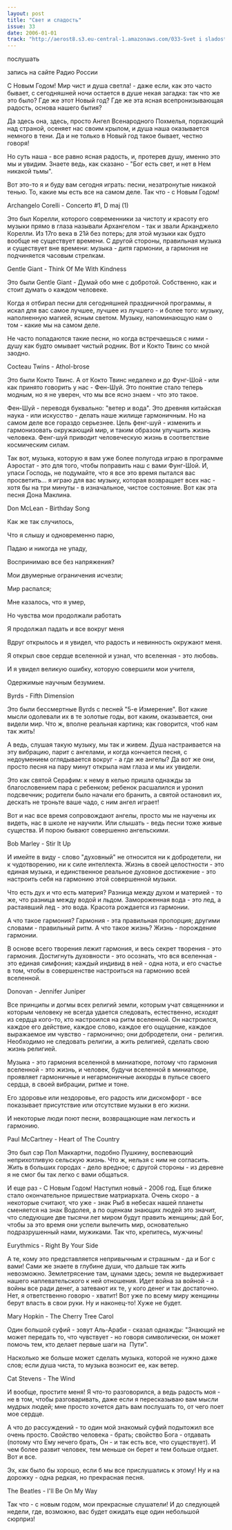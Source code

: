 ```yaml
---
layout: post
title: "Свет и сладость"
issue: 33
date: 2006-01-01
track: "http://aerost8.s3.eu-central-1.amazonaws.com/033-Svet i sladost'.mp3"
---
```


послушать

запись на сайте Радио России

С Новым Годом! Мир чист и душа светла! - даже если, как это часто бывает, с сегодняшней ночи остается в душе некая загадка: так что же это было? Где же этот Новый год? Где же эта ясная всепронизывающая радость, основа нашего бытия?

Да здесь она, здесь, просто Ангел Всенародного Похмелья, порхающий над страной, осеняет нас своим крылом, и душа наша оказывается немного в тени. Да и не только в Новый год такое бывает, честно говоря!

Но суть наша - все равно ясная радость, и, протерев душу, именно это мы и увидим. Знаете ведь, как сказано - "Бог есть свет, и нет в Нем никакой тьмы".

Вот это-то я и буду вам сегодня играть: песни, незатронутые никакой тенью. То, какие мы есть все на самом деле. Так что - с Новым Годом!

Archangelo Corelli - Concerto #1, D maj (1)

Это был Корелли, которого современники за чистоту и красоту его музыки прямо в глаза называли Архангелом - так и звали Арканджело Корелли. Из 17го века в 21й без потерь; для этой музыки как будто вообще не существует времени. С другой стороны, правильная музыка и существует вне времени: музыка - дитя гармонии, а гармония не подчиняется часовым стрелкам.

Gentle Giant - Think Of Me With Kindness

Это были Gentle Giant - Думай обо мне с добротой. Собственно, как и стоит думать о каждом человеке.

Когда я отбирал песни для сегодняшней праздничной программы, я искал для вас самое лучшее, лучшее из лучшего - и более того: музыку, наполненную магией, ясным светом. Музыку, напоминающую нам о том - какие мы на самом деле.

Не часто попадаются такие песни, но когда встречаешься с ними - душу как будто омывает чистый родник. Вот и Кокто Твинс со мной заодно.

Cocteau Twins - Athol-brose

Это были Кокто Твинс. А от Кокто Твинс недалеко и до Фунг-Шой - или как принято говорить у нас - Фен-Шуй. Это понятие стало теперь модным, но я не уверен, что мы все ясно знаем - что это такое.

Фен-Шуй - переводя буквально: "ветер и вода". Это древняя китайская наука - или искусство - делать наше жилище гармоничным. Но на самом деле все гораздо серьезнее. Цель фенг-шуй - изменить и гармонизовать окружающий мир, и таким образом улучшить жизнь человека. Фенг-шуй приводит человеческую жизнь в соответствие космическим силам.

Так вот, музыка, которую я вам уже более полугода играю в программе Аэростат - это для того, чтобы поправить наш с вами Фунг-Шой. И, упаси Господь, не подумайте, что я все это время пытался вас просветить... я играю для вас музыку, которая возвращает всех нас - хотя бы на три минуты - в изначальное, чистое состояние. Вот как эта песня Дона Маклина.

Don McLean - Birthday Song

Как же так случилось,

Что я слышу и одновременно парю,

Падаю и никогда не упаду,

Воспринимаю все без напряжения?

Мои двумерные ограничения исчезли;

Мир распался;

Мне казалось, что я умер,

Но чувства мои продолжали работать

Я продолжал падать и все вокруг меня

Вдруг открылось и я увидел, что радость и невинность окружают меня.

Я открыл свое сердце вселенной и узнал, что вселенная - это любовь.

И я увидел великую ошибку, которую совершили мои учителя,

Одержимые научным безумием.

Byrds - Fifth Dimension

Это были бессмертные Byrds с песней "5-е Измерение". Вот какие мысли одолевали их в те золотые годы, вот каким, оказывается, они видели мир. Что ж, вполне реальная картина; как говорится, чтоб нам так жить!

А ведь, слушая такую музыку, мы так и живем. Душа настраивается на эту вибрацию, парит с ангелами, и когда кончается песня, с недоумением оглядывается вокруг - а где же ангелы? Да вот же они, просто песня на пару минут открыла нам глаза и мы их увидели.

Это как святой Серафим: к нему в келью пришла однажды за благословением пара с ребенком; ребенок расшалился и уронил подсвечник; родители было начали его бранить, а святой остановил их, дескать не троньте ваше чадо, с ним ангел играет!

Вот и нас все время сопровождают ангелы, просто мы не научены их видеть, нас в школе не научили. Или слышать - ведь песни тоже живые существа. И порою бывают совершенно ангельскими.

Bob Marley - Stir It Up

И имейте в виду - слово "духовный" не относится ни к добродетели, ни к чудотворению, ни к силе интеллекта. Жизнь в своей целостности - это единая музыка, и единственное реальное духовное достижение - это настроить себя на гармонию этой совершенной музыки.

Что есть дух и что есть материя? Разница между духом и материей - то же, что разница между водой и льдом. Замороженная вода - это лед, а растаявший лед - это вода. Красота рождается из гармонии.

А что такое гармония? Гармония - эта правильная пропорция; другими словами - правильный ритм. А что такое жизнь? Жизнь - порождение гармонии.

В основе всего творения лежит гармония, и весь секрет творения - это гармония. Достигнуть духовности - это осознать, что вся вселенная - это единая симфония; каждый индивид в ней - одна нота, и его счастье в том, чтобы в совершенстве настроиться на гармонию всей вселенной.

Donovan - Jennifer Juniper

Все принципы и догмы всех религий земли, которым учат священники и которым человеку не всегда удается следовать, естественно, исходят из сердца кого-то, кто настроился на ритм вселенной. Он настроился, каждое его действие, каждое слово, каждое его ощущение, каждое выражаемое им чувство - гармонично; они добродетели, они - религия. Необходимо не следовать религии, а жить религией, сделать свою жизнь религией.

Музыка - это гармония вселенной в миниатюре, потому что гармония вселенной - это жизнь, и человек, будучи вселенной в миниатюре, проявляет гармоничные и негармоничные аккорды в пульсе своего сердца, в своей вибрации, ритме и тоне.

Его здоровье или нездоровье, его радость или дискомфорт - все показывает присутствие или отсутствие музыки в его жизни.

И некоторые люди поют песни, возвращающие нам легкость и гармонию.

Paul McCartney - Heart of The Country

Это был сэр Пол Маккартни, подобно Пушкину, воспевающий неприхотливую сельскую жизнь. Что ж, нельзя с ним не согласить. Жить в больших городах - дело вредное; с другой стороны - из деревне я не смог бы так легко с вами общаться.

И еще раз - С Новым Годом! Наступил новый - 2006 год. Еще ближе стало окончательное пришествие матриархата. Очень скоро - а некоторые считают, что уже - знак Рыб в небесах нашей планеты сменяется на знак Водолея, а по оценкам знающих людей это значит, что следующие две тысячи лет миром будут править женщины; дай Бог, чтобы за это время они успели вылечить мир, основательно подразрушенный нами, мужиками. Так что, крепитесь, мужчины!

Eurythmics - Right By Your Side

А те, кому это представляется непривычным и страшным - да и Бог с вами! Сами же знаете в глубине души, что дальше так жить невозможно. Землетрясение там, цунами здесь; земля не выдерживает нашего наплевательского к ней отношения. Идет война за войной - а войны все ради денег, а затевают их те, у кого денег и так достаточно. Нет, я ответственно говорю - хватит! Вот уже по всему миру женщины берут власть в свои руки. Ну и наконец-то! Хуже не будет.

Mary Hopkin - The Cherry Tree Carol

Один большой суфий - зовут Аль-Араби - сказал однажды: "Знающий не может передать то, что чувствует - но говоря символически, он может помочь тем, кто делает первые шаги на  Пути".

Насколько же больше может сделать музыка, которой не нужно даже слов; если душа чиста, то музыка возносит ее, как ветер.

Cat Stevens - The Wind

И вообще, простите меня! Я что-то разговорился, а ведь радость моя - не в том, чтобы разговаривать, даже если я пересказываю вам мысли мудрых людей; мне просто хочется дать вам послушать то, от чего поет мое сердце.

А что до рассуждений - то один мой знакомый суфий подытожил все очень просто. Свойство человека - брать; свойство Бога - отдавать (потому что Ему нечего брать, Он - и так есть все, что существует). И чем более развит человек, тем меньше он берет и тем больше отдает. Вот и все.

Эх, как было бы хорошо, если б мы все прислушались к этому! Ну и на дорожку - одна редкая, но прекрасная песня.

The Beatles - I'll Be On My Way

Так что - с новым годом, мои прекрасные слушатели! И до следующей недели, где, возможно, вас будет ожидать еще один небольшой сюрприз!

